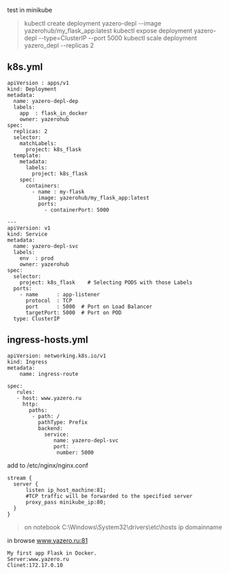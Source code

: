 test in minikube

 > kubectl create deployment yazero-depl --image yazerohub/my_flask_app:latest
 > kubectl expose deployment yazero-depl --type=ClusterIP --port 5000
 > kubectl scale deployment yazero_depl --replicas 2

## k8s.yml
```
apiVersion : apps/v1
kind: Deployment
metadata:
  name: yazero-depl-dep
  labels:
    app  : flask_in_docker
    owner: yazerohub
spec:
  replicas: 2
  selector:
    matchLabels:
      project: k8s_flask
  template:
    metadata:
      labels:
        project: k8s_flask
    spec:
      containers:
        - name : my-flask
          image: yazerohub/my_flask_app:latest
          ports:
            - containerPort: 5000

---
apiVersion: v1
kind: Service
metadata:
  name: yazero-depl-svc
  labels:
    env  : prod
    owner: yazerohub
spec:
  selector:
    project: k8s_flask    # Selecting PODS with those Labels
  ports:
    - name      : app-listener
      protocol  : TCP
      port      : 5000  # Port on Load Balancer
      targetPort: 5000  # Port on POD
  type: ClusterIP
```

## ingress-hosts.yml
```
apiVersion: networking.k8s.io/v1
kind: Ingress
metadata:
    name: ingress-route

spec:
   rules:
   - host: www.yazero.ru
     http:
       paths:
        - path: /
          pathType: Prefix
          backend:
            service:
               name: yazero-depl-svc
               port:
                number: 5000
```


add to /etc/nginx/nginx.conf
```
stream {
  server {
      listen ip_host_machine:81;
      #TCP traffic will be forwarded to the specified server
      proxy_pass minikube_ip:80;
  }
}
```

> on notebook C:\Windows\System32\drivers\etc\hosts
> ip  domainname


in browse www.yazero.ru:81
```
My first app Flask in Docker.
Server:www.yazero.ru
Clinet:172.17.0.10
```
